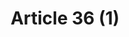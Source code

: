 ---
title: "Article 36 (1)"
draft: false
exceptions:
- info53f
memberstates:
- HU
score: 3
compensation:
- No compensation
remarks: |
 Collections of such speeches need licence of the author


link: "http://www.sztnh.gov.hu/en/English/jogforras/hungarian_copyright_act.pdf"
---